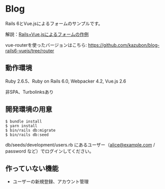 # Blog

Rails 6とVue.jsによるフォームのサンプルです。

解説：[Rails+Vue.jsによるフォームの作例](https://qiita.com/kazutosato/items/38caffdbd21508a5c126)

vue-routerを使ったバージョンはこちら: https://github.com/kazubon/blog-rails6-vuejs/tree/router

## 動作環境

Ruby 2.6.5、Ruby on Rails 6.0, Webpacker 4.2, Vue.js 2.6

非SPA、Turbolinksあり

## 開発環境の用意

```
$ bundle install
$ yarn install
$ bin/rails db:migrate
$ bin/rails db:seed
```

db/seeds/development/users.rb にあるユーザー（alice@example.com / password など）でログインしてください。

## 作っていない機能

- ユーザーの新規登録、アカウント管理
